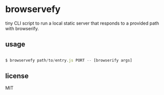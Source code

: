 # browservefy

tiny CLI script to run a local static server that
responds to a provided path with browserify.

## usage

```javascript

$ browservefy path/to/entry.js PORT -- [browserify args]

```

## license

MIT
